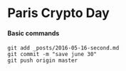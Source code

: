 
# Paris Crypto Day

#### Basic commands

~~~~
git add _posts/2016-05-16-second.md
git commit -m "save june 30"
git push origin master
~~~~
